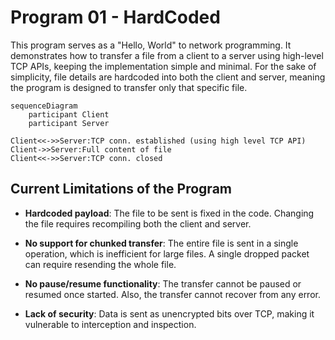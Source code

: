 # Program 01 - HardCoded
This program serves as a "Hello, World" to network programming. It demonstrates how to transfer a file from a client to a server using high-level TCP APIs, keeping the implementation simple and minimal. For the sake of simplicity, file details are hardcoded into both the client and server, meaning the program is designed to transfer only that specific file.


```mermaid
sequenceDiagram
    participant Client
    participant Server

Client<<->>Server:TCP conn. established (using high level TCP API)
Client->>Server:Full content of file
Client<<->>Server:TCP conn. closed
```
## Current Limitations of the Program
* **Hardcoded payload**: The file to be sent is fixed in the code. Changing the file requires recompiling both the client and server.

* **No support for chunked transfer**: The entire file is sent in a single operation, which is inefficient for large files. A single dropped packet can require resending the whole file.

* **No pause/resume functionality**: The transfer cannot be paused or resumed once started. Also, the transfer cannot recover from any error.

* **Lack of security**: Data is sent as unencrypted bits over TCP, making it vulnerable to interception and inspection.